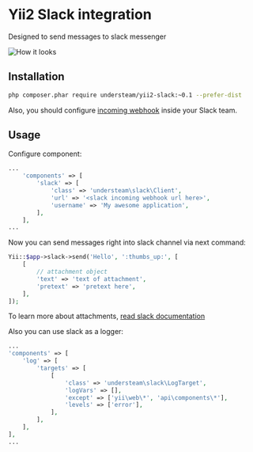 # Yii2 Slack integration

Designed to send messages to slack messenger

![How it looks](http://dn.imagy.me/201602/15/12d7dae10bfb96c159f48901d518e196.png)


## Installation

```bash
php composer.phar require understeam/yii2-slack:~0.1 --prefer-dist
```

Also, you should configure [incoming webhook](https://api.slack.com/incoming-webhooks) inside your Slack team.

## Usage

Configure component:

```php
...
    'components' => [
        'slack' => [
            'class' => 'understeam\slack\Client',
            'url' => '<slack incoming webhook url here>',
            'username' => 'My awesome application',
        ],
    ],
...
```

Now you can send messages right into slack channel via next command:

```php
Yii::$app->slack->send('Hello', ':thumbs_up:', [
    [
        // attachment object
        'text' => 'text of attachment',
        'pretext' => 'pretext here',
    ],
]);
```

To learn more about attachments, [read slack documentation](https://api.slack.com/incoming-webhooks)

Also you can use slack as a logger:

```php
...
'components' => [
    'log' => [
        'targets' => [
            [
                'class' => 'understeam\slack\LogTarget',
                'logVars' => [],
                'except' => ['yii\web\*', 'api\components\*'],
                'levels' => ['error'],
            ],
        ],
    ],
],
...
```

